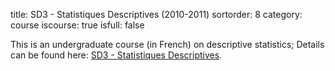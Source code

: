 title: SD3 - Statistiques Descriptives (2010-2011)
sortorder: 8
category: course
iscourse: true
isfull: false

This is an undergraduate course (in French) on descriptive statistics;
Details can be found here: [SD3 - Statistiques Descriptives](SD3.html).